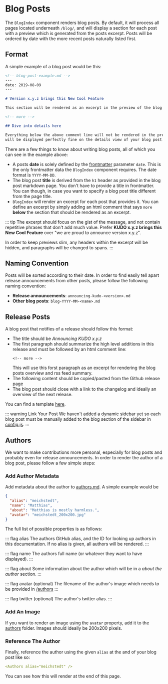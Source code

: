 # Blog Posts

The `BlogIndex` component renders blog posts. By default, it will process all pages located underneath `/blog/`, and will display a section for each post with a preview which is generated from the posts excerpt. Posts will be ordered by date with the more recent posts naturally listed first.

## Format

A simple example of a blog post would be this:

<!-- TODO: this could import an existing md file and then also render that one as an example -->

```markdown
<!-- blog-post-example.md -->
---
date: 2019-08-09
---

# Version x.y.z brings this New Cool Feature

This section will be rendered as an excerpt in the preview of the blog post.

<!-- more -->

## Dive into details here

Everything below the above comment line will not be rendered in the preview, but
will be displayed perfectly fine on the details view of your blog post.
```

There are a few things to know about writing blog posts, all of which you can see in the example above:

- A posts **date** is solely defined by the [frontmatter](https://jekyllrb.com/docs/front-matter/) parameter `date`. This is the only frontmatter data the `BlogIndex` component requires. The date format is `YYYY-MM-DD`.
- The blog post **title** is derived from the `h1` header as provided in the blog post markdown page. You don't have to provide a title in frontmatter. You can though, in case you want to specify a blog post title different from the page title. 
- `BlogIndex` will render an excerpt for each post that provides it. You can define an excerpt by simply adding an html comment that says `more` **below** the section that should be rendered as an excerpt.

::: tip
The excerpt should focus on the gist of the message, and not contain repetitive phrases that don't add much value. Prefer **KUDO x.y.z brings this New Cool Feature** over "we are proud to announce version x.y.z".
 
In order to keep previews slim, any headers within the excerpt will be hidden, and paragraphs will be changed to spans.
:::

## Naming Convention

Posts will be sorted according to their date. In order to find easily tell apart release announcements from other posts, please follow the following naming convention:
- **Release announcements**: `announcing-kudo-<version>.md`
- **Other blog posts**: `blog-YYYY-MM-<name>.md`

## Release Posts

A blog post that notifies of a release should follow this format:

- The title should be _Announcing KUDO x.y.z_
- The first paragraph should summarize the high level additions in this release and must be followed by an html comment line:
  ```
  <!-- more -->
  ```
  This will use this forst paragraph as an excerpt for rendering the blog posts overview and rss feed summary.
- The following content should be copied/pasted from the Github release page
- The blog post should close with a link to the changelog and ideally an overview of the next release.

You can find a template [here](https://raw.githubusercontent.com/kudobuilder/www/master/content/internal-docs/release-post-template.md).

::: warning Link Your Post
We haven't added a dynamic sidebar yet so each blog post must be manually added to the blog section of the sidebar in [config.js](https://github.com/kudobuilder/www/blob/0a160e629e21593a10e5fa1bb18353ddf1c34d2b/content/.vuepress/config.js#L80-L83).
:::

## Authors

We want to make contributions more personal, especially for blog posts and probably even for release announcements. In order to render the author of a blog post, please follow a few simple steps:

### Add Author Metadata

Add metadata about the author to [authors.md](https://github.com/kudobuilder/www/blob/master/content/community/assets/authors.md). A simple example would be

```json
{
  "alias": "meichstedt",
  "name": "Matthias",
  "about": "Matthias is mostly harmless.",
  "avatar": "meichstedt_200x200.jpg"
}
```

The full list of possible properties is as follows:

::: flag alias
The authors GitHub alias, and the ID for looking up authors in this documentation. If no alias is given, all authors will be rendered.
:::

::: flag name
The authors full name (or whatever they want to have displayed).
:::

::: flag about
Some information about the author which will be in a _about the author_ section.
:::

::: flag avatar
(optional) The filename of the author's image which needs to be provided in [/authors](https://github.com/kudobuilder/www/tree/master/content/.vuepress/public/images/authors)
:::

::: flag twitter
(optional) The author's twitter alias.
:::

### Add An Image

If you want to render an image using the `avatar` property, add it to the [authors](https://github.com/kudobuilder/www/tree/master/content/.vuepress/public/images/authors) folder. Images should ideally be 200x200 pixels.

### Reference The Author

Finally, reference the author using the given `alias` at the and of your blog post like so:
```yaml
<Authors alias="meichstedt" />
```
You can see how this will render at the end of this page.

<Authors about="meichstedt" />
